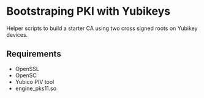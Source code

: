 # Bootstraping PKI with Yubikeys

Helper scripts to build a starter CA using two cross signed roots on Yubikey devices.



## Requirements
- OpenSSL
- OpenSC
- Yubico PIV tool
- engine_pks11.so


